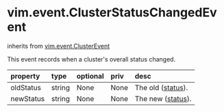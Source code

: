 vim.event.ClusterStatusChangedEvent
===================================
inherits from [vim.event.ClusterEvent](docs/vim.event.ClusterEvent.md)


This event records when a cluster's overall status changed.

| property | type | optional | priv | desc |
|:---------|:-----|:---------|:-----|:-----|
| oldStatus | string | None | None | The old (<a href="vim.ComputeResource.Summary.md#overallStatus">status</a>). |
| newStatus | string | None | None | The new (<a href="vim.ComputeResource.Summary.md#overallStatus">status</a>). |


